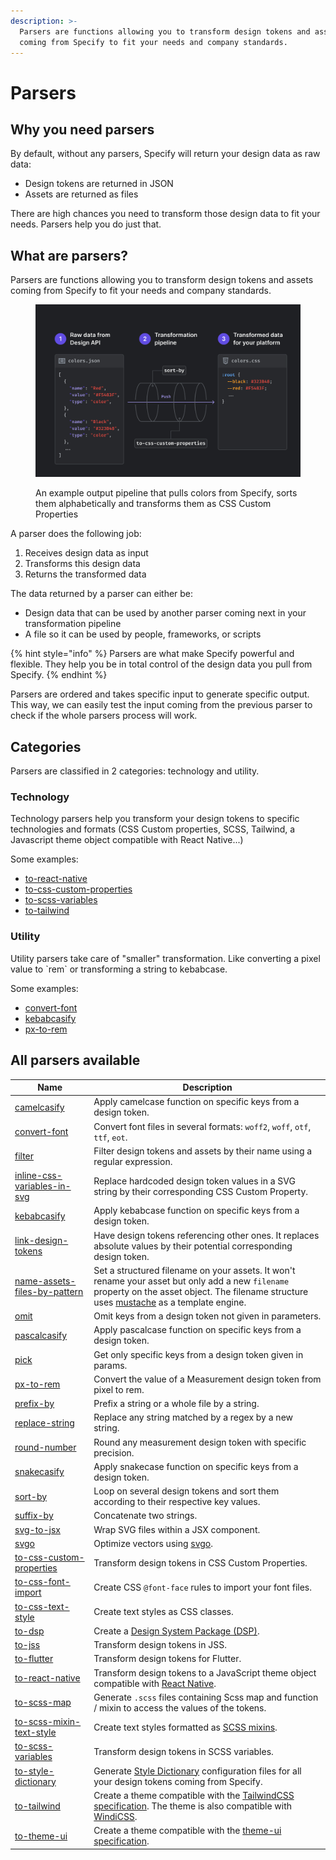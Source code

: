 ```yaml
---
description: >-
  Parsers are functions allowing you to transform design tokens and assets
  coming from Specify to fit your needs and company standards.
---
```


# Parsers

## Why you need parsers

By default, without any parsers, Specify will return your design data as raw data:

* Design tokens are returned in JSON
* Assets are returned as files

There are high chances you need to transform those design data to fit your needs. Parsers help you do just that.

## What are parsers?

Parsers are functions allowing you to transform design tokens and assets coming from Specify to fit your needs and company standards.

<figure><img src="../.gitbook/assets/how-parsers-work.jpg" alt=""><figcaption><p>An example output pipeline that pulls colors from Specify, sorts them alphabetically and transforms them as CSS Custom Properties</p></figcaption></figure>

A parser does the following job:

1. Receives design data as input
2. Transforms this design data
3. Returns the transformed data

The data returned by a parser can either be:

* Design data that can be used by another parser coming next in your transformation pipeline
* A file so it can be used by people, frameworks, or scripts

{% hint style="info" %}
Parsers are what make Specify powerful and flexible. They help you be in total control of the design data you pull from Specify.
{% endhint %}

Parsers are ordered and takes specific input to generate specific output. This way, we can easily test the input coming from the previous parser to check if the whole parsers process will work.

## Categories

Parsers are classified in 2 categories: technology and utility.

### Technology

Technology parsers help you transform your design tokens to specific technologies and formats (CSS Custom properties, SCSS, Tailwind, a Javascript theme object compatible with React Native...)

Some examples:

* [to-react-native](https://github.com/Specifyapp/parsers/tree/master/parsers/to-react-native)
* [to-css-custom-properties](https://github.com/Specifyapp/parsers/tree/master/parsers/to-css-custom-properties)
* [to-scss-variables](https://github.com/Specifyapp/parsers/tree/master/parsers/to-scss-variables)
* [to-tailwind](https://github.com/Specifyapp/parsers/tree/master/parsers/to-tailwind)

### Utility

Utility parsers take care of "smaller" transformation. Like converting a pixel value to \`rem\` or transforming a string to kebabcase.

Some examples:

* [convert-font](https://github.com/Specifyapp/parsers/tree/master/parsers/convert-font)
* [kebabcasify](https://github.com/Specifyapp/parsers/tree/master/parsers/kebabcasify)
* [px-to-rem](https://github.com/Specifyapp/parsers/tree/master/parsers/px-to-rem)

## All parsers available

| Name                                                                                                                   | Description                                                                                                                                                                                                                                  |
| ---------------------------------------------------------------------------------------------------------------------- | -------------------------------------------------------------------------------------------------------------------------------------------------------------------------------------------------------------------------------------------- |
| [camelcasify](https://github.com/Specifyapp/parsers/tree/master/parsers/camelcasify)                                   | Apply camelcase function on specific keys from a design token.                                                                                                                                                                               |
| [convert-font](https://github.com/Specifyapp/parsers/tree/master/parsers/convert-font)                                 | Convert font files in several formats: `woff2`, `woff`, `otf`, `ttf`, `eot`.                                                                                                                                                                 |
| [filter](https://github.com/Specifyapp/parsers/tree/master/parsers/filter)                                             | Filter design tokens and assets by their name using a regular expression.                                                                                                                                                                    |
| [inline-css-variables-in-svg](https://github.com/Specifyapp/parsers/tree/master/parsers/inline-css-variables-in-svg)   | Replace hardcoded design token values in a SVG string by their corresponding CSS Custom Property.                                                                                                                                            |
| [kebabcasify](https://github.com/Specifyapp/parsers/tree/master/parsers/kebabcasify)                                   | Apply kebabcase function on specific keys from a design token.                                                                                                                                                                               |
| [link-design-tokens](https://github.com/Specifyapp/parsers/tree/master/parsers/link-design-tokens)                     | Have design tokens referencing other ones. It replaces absolute values by their potential corresponding design token.                                                                                                                        |
| [name-assets-files-by-pattern](https://github.com/Specifyapp/parsers/tree/master/parsers/name-assets-files-by-pattern) | Set a structured filename on your assets. It won't rename your asset but only add a new `filename` property on the asset object. The filename structure uses [mustache](https://github.com/janl/mustache.js#templates) as a template engine. |
| [omit](https://github.com/Specifyapp/parsers/tree/master/parsers/omit)                                                 | Omit keys from a design token not given in parameters.                                                                                                                                                                                       |
| [pascalcasify](https://github.com/Specifyapp/parsers/tree/master/parsers/pascalcasify)                                 | Apply pascalcase function on specific keys from a design token.                                                                                                                                                                              |
| [pick](https://github.com/Specifyapp/parsers/tree/master/parsers/pick)                                                 | Get only specific keys from a design token given in params.                                                                                                                                                                                  |
| [px-to-rem](https://github.com/Specifyapp/parsers/tree/master/parsers/px-to-rem)                                       | Convert the value of a Measurement design token from pixel to rem.                                                                                                                                                                           |
| [prefix-by](https://github.com/Specifyapp/parsers/tree/master/parsers/prefix-by)                                       | Prefix a string or a whole file by a string.                                                                                                                                                                                                 |
| [replace-string](https://github.com/Specifyapp/parsers/tree/master/parsers/replace-string)                             | Replace any string matched by a regex by a new string.                                                                                                                                                                                       |
| [round-number](https://github.com/Specifyapp/parsers/tree/master/parsers/round-number)                                 | Round any measurement design token with specific precision.                                                                                                                                                                                  |
| [snakecasify](https://github.com/Specifyapp/parsers/tree/master/parsers/snakecasify)                                   | Apply snakecase function on specific keys from a design token.                                                                                                                                                                               |
| [sort-by](https://github.com/Specifyapp/parsers/tree/master/parsers/sort-by)                                           | Loop on several design tokens and sort them according to their respective key values.                                                                                                                                                        |
| [suffix-by](https://github.com/Specifyapp/parsers/tree/master/parsers/suffix-by)                                       | Concatenate two strings.                                                                                                                                                                                                                     |
| [svg-to-jsx](https://github.com/Specifyapp/parsers/tree/master/parsers/svg-to-jsx)                                     | Wrap SVG files within a JSX component.                                                                                                                                                                                                       |
| [svgo](https://github.com/Specifyapp/parsers/tree/master/parsers/svgo)                                                 | Optimize vectors using [svgo](https://github.com/svg/svgo).                                                                                                                                                                                  |
| [to-css-custom-properties](https://github.com/Specifyapp/parsers/tree/master/parsers/to-css-custom-properties)         | Transform design tokens in CSS Custom Properties.                                                                                                                                                                                            |
| [to-css-font-import](https://github.com/Specifyapp/parsers/tree/master/parsers/to-css-font-import)                     | Create CSS `@font-face` rules to import your font files.                                                                                                                                                                                     |
| [to-css-text-style](https://github.com/Specifyapp/parsers/tree/master/parsers/to-css-text-style)                       | Create text styles as CSS classes.                                                                                                                                                                                                           |
| [to-dsp](https://github.com/Specifyapp/parsers/tree/master/parsers/to-dsp)                                             | Create a [Design System Package (DSP)](https://github.com/AdobeXD/design-system-package-dsp).                                                                                                                                                |
| [to-jss](https://github.com/Specifyapp/parsers/tree/master/parsers/to-jss)                                             | Transform design tokens in JSS.                                                                                                                                                                                                              |
| [to-flutter](https://github.com/Specifyapp/parsers/tree/master/parsers/to-flutter)                                     | Transform design tokens for Flutter.                                                                                                                                                                                                         |
| [to-react-native](https://github.com/Specifyapp/parsers/tree/master/parsers/to-react-native)                           | Transform design tokens to a JavaScript theme object compatible with [React Native](https://reactnative.dev/).                                                                                                                               |
| [to-scss-map](https://github.com/Specifyapp/parsers/tree/master/parsers/to-scss-map)                                   | Generate `.scss` files containing Scss map and function / mixin to access the values of the tokens.                                                                                                                                          |
| [to-scss-mixin-text-style](https://github.com/Specifyapp/parsers/tree/master/parsers/to-scss-mixin-text-style)         | Create text styles formatted as [SCSS mixins](https://sass-lang.com/documentation/at-rules/mixin).                                                                                                                                           |
| [to-scss-variables](https://github.com/Specifyapp/parsers/tree/master/parsers/to-scss-variables)                       | Transform design tokens in SCSS variables.                                                                                                                                                                                                   |
| [to-style-dictionary](https://github.com/Specifyapp/parsers/tree/master/parsers/to-style-dictionary)                   | Generate [Style Dictionary](https://amzn.github.io/style-dictionary/#/) configuration files for all your design tokens coming from Specify.                                                                                                  |
| [to-tailwind](https://github.com/Specifyapp/parsers/tree/master/parsers/to-tailwind)                                   | Create a theme compatible with the [TailwindCSS specification](https://tailwindcss.com/docs/theme). The theme is also compatible with [WindiCSS](https://windicss.org/).                                                                     |
| [to-theme-ui](https://github.com/Specifyapp/parsers/tree/master/parsers/to-theme-ui)                                   | Create a theme compatible with the [theme-ui specification](https://theme-ui.com/theme-spec).                                                                                                                                                |

